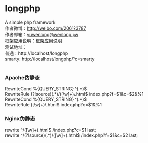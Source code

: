longphp
=======

A simple php framework <br />
作者微博：<a href="http://weibo.com/206123787" target="_blank">http://weibo.com/206123787</a><br />
作者邮箱：<a href="mailto:yuwenlong@wenlong.pw">yuwenlong@wenlong.pw</a><br />
框架应用说明：<a href="http://www.wenlong.pw/category/kuangjia">框架应用说明</a><br />
测试地址：<br />
普通：http://localhost/longphp <br />
smarty: http://localhost/longphp/?c=smarty <br />
<br />
<h3>Apache伪静态</h3>
RewriteCond %{QUERY_STRING} ^(.*)$<br />
RewriteRule (?!source)(.*)/([\w]+)\.html$ index.php?f=$1&c=$2&%1<br />
RewriteCond %{QUERY_STRING} ^(.*)$<br />
RewriteRule ([\w]+)\.html$ index.php?c=$1&%1<br />
<h3>Nginx伪静态</h3>
rewrite ^/([\w]+).html$ /index.php?c=$1 last;<br />
rewrite ^/(?!source)(.*)/([\w]+).html$ /index.php?f=$1&c=$2 last;<br />